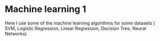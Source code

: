 # Machine learning 1
Here I use some of the machine learning algorithms for some datasets ( SVM, Logistic Regression, Linear Regression, Decision Tree, Neural Networks) 
